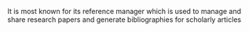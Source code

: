 It is most known for its reference manager which is used to manage and share research papers and generate bibliographies for scholarly articles
